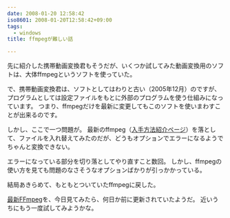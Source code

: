 ```yaml
---
date: 2008-01-20 12:58:42
iso8601: 2008-01-20T12:58:42+09:00
tags:
  - windows
title: ffmpegが難しい話

---
```


先に紹介した携帯動画変換君もそうだが、いくつか試してみた動画変換用のソフトは、大体ffmpegというソフトを使っていた。

で、携帯動画変換君は、ソフトとしてはわりと古い（2005年12月）のですが、プログラムとしては設定ファイルをもとに外部のプログラムを使う仕組みになっています。
つまり、ffmpegだけを最新に変更してもこのソフトを使いまわすことが出来るのです。

しかし、ここで一つ問題が。
最新のffmpeg（<a href="http://mobilehackerz.jp/archive/wiki/index.php?%BA%C7%BF%B7FFmpeg">入手方法紹介ページ</a>）を落として、ファイルを入れ替えてみたのだが、どうもオプションでエラーになるようでちゃんと変換できない。

エラーになっている部分を切り落としてやり直すこと数回。
しかし、ffmpegの使い方を見ても問題のなさそうなオプションばかりが引っかかっている。

結局あきらめて、もともとついていたffmpegに戻した。

<a href="http://mobilehackerz.jp/archive/wiki/index.php?%BA%C7%BF%B7FFmpeg">最新FFmpeg</a>を、今日見てみたら、何日か前に更新されていたようだ。
近いうちにもう一度試してみようかな。
